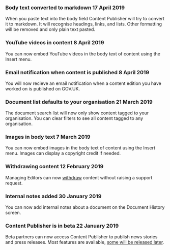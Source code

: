 ### Body text converted to markdown <span class="govuk-caption-m">17 April 2019</span>
When you paste text into the body field Content Publisher will try to convert it to markdown. It will recognise headings, links, and lists. Other formatting will be removed and only plain text pasted.

### YouTube videos in content <span class="govuk-caption-m">8 April 2019</span>
You can now embed YouTube videos in the body text of content using the Insert menu.

### Email notification when content is published <span class="govuk-caption-m">8 April 2019</span>
You will now recieve an email notification when a content edition you have worked on is published on GOV.UK.

### Document list defaults to your organisation <span class="govuk-caption-m">21 March 2019</span>
The document search list will now only show content tagged to your organisation. You can clear filters to see all content tagged to any organisation.

### Images in body text <span class="govuk-caption-m">7 March 2019</span>
You can now embed images in the body text of content using the Insert menu. Images can display a copyright credit if needed.

### Withdrawing content <span class="govuk-caption-m">12 February 2019</span>
Managing Editors can now [withdraw](https://www.gov.uk/guidance/content-design/gov-uk-content-retention-and-withdrawal-archiving-policy) content without raising a support request.

### Internal notes added <span class="govuk-caption-m">30 January 2019</span>
You can now add internal notes about a document on the Document History screen.

### Content Publisher is in beta <span class="govuk-caption-m">22 January 2019</span>
Beta partners can now access Content Publisher to publish news stories and press releases. Most features are available, [some will be released later](/beta-capabilities).
